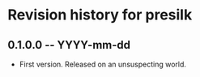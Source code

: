 # Revision history for presilk

## 0.1.0.0 -- YYYY-mm-dd

* First version. Released on an unsuspecting world.
